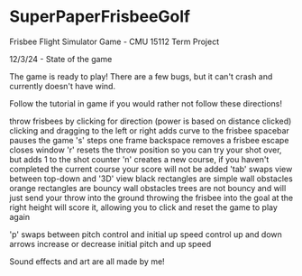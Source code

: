 # SuperPaperFrisbeeGolf
Frisbee Flight Simulator Game - CMU 15112 Term Project

12/3/24 - State of the game

The game is ready to play! There are a few bugs, but it can't crash and currently doesn't have wind.

Follow the tutorial in game if you would rather not follow these directions!

throw frisbees by clicking for direction (power is based on distance clicked)
clicking and dragging to the left or right adds curve to the frisbee
spacebar pauses the game
's' steps one frame
backspace removes a frisbee
escape closes window
'r' resets the throw position so you can try your shot over, but adds 1 to the shot counter
'n' creates a new course, if you haven't completed the current course your score will not be added
'tab' swaps view between top-down and '3D' view
black rectangles are simple wall obstacles
orange rectangles are bouncy wall obstacles
trees are not bouncy and will just send your throw into the ground
throwing the frisbee into the goal at the right height will score it, allowing you to click and reset the game to play again

'p' swaps between pitch control and initial up speed control
up and down arrows increase or decrease initial pitch and up speed

Sound effects and art are all made by me!